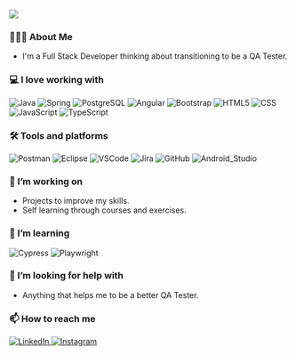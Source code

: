 <p align="center">
  <h5 href="https://github.com/DenverCoder1/readme-typing-svg"><img src="https://readme-typing-svg.herokuapp.com?lines=Hello+there!👋;Nice+to+meet+you!;&height=40"></h5>
</p>

### 👨🏻‍💻 About Me

- I'm a Full Stack Developer thinking about transitioning to be a QA Tester.

### 💻 I love working with

<div display="flex">
    <img src="https://img.shields.io/badge/Java-ED8B00?style=for-the-badge&logo=java&logoColor=white" alt="Java"/>
    <img src="https://img.shields.io/badge/Spring-6DB33F?style=for-the-badge&logo=spring&logoColor=white" alt="Spring"/>
    <img src="https://img.shields.io/badge/PostgreSQL-316192?style=for-the-badge&logo=postgresql&logoColor=white" alt="PostgreSQL"/>  
    <img src="https://img.shields.io/badge/Angular-DD0031?style=for-the-badge&logo=angular&logoColor=white" alt="Angular"/>
    <img src="https://img.shields.io/badge/Bootstrap-563D7C?style=for-the-badge&logo=bootstrap&logoColor=white" alt="Bootstrap"/>
    <img src="https://img.shields.io/badge/HTML5-E34F26?style=for-the-badge&logo=html5&logoColor=white" alt="HTML5"/>
    <img src="https://img.shields.io/badge/css3-%231572B6.svg?style=for-the-badge&logo=css3&logoColor=white" alt="CSS"/>
    <img src="https://img.shields.io/badge/JavaScript-F7DF1E?style=for-the-badge&logo=javascript&logoColor=black" alt="JavaScript"/>
    <img src="https://img.shields.io/badge/typescript-%23007ACC.svg?style=for-the-badge&logo=typescript&logoColor=white" alt="TypeScript"/>
</div>

### 🛠 Tools and platforms

<div display="flex">
    <img src="https://img.shields.io/badge/Postman-FF6C37?style=for-the-badge&logo=Postman&logoColor=white" alt="Postman"/>
    <img src="https://img.shields.io/badge/Eclipse-2C2255?style=for-the-badge&logo=eclipse&logoColor=white" alt="Eclipse"/>
    <img src="https://img.shields.io/badge/VSCode-0078D4?style=for-the-badge&logo=visual%20studio%20code&logoColor=white" alt="VSCode"/>  
    <img src="https://img.shields.io/badge/Jira-0052CC?style=for-the-badge&logo=Jira&logoColor=white" alt="Jira"/>
    <img src="https://img.shields.io/badge/GitHub-100000?style=for-the-badge&logo=github&logoColor=white" alt="GitHub"/>
    <img src="https://img.shields.io/badge/Android_Studio-3DDC84?style=for-the-badge&logo=android-studio&logoColor=white" alt="Android_Studio"/>
</div>

### 🔭 I’m working on

- Projects to improve my skills.
- Self learning through courses and exercises.

### 🌱 I’m learning

<div display="flex">
  <img src="https://img.shields.io/badge/Cypress-17202C?style=for-the-badge&logo=cypress&logoColor=white" alt="Cypress"/>
  <img src="https://img.shields.io/badge/Playwright-45ba4b?style=for-the-badge&logo=Playwright&logoColor=white" alt="Playwright"/>
</div>

### 🤔 I’m looking for help with

- Anything that helps me to be a better QA Tester.

### 📫 How to reach me

<div display="flex">
  <a href="https://www.linkedin.com/in/wesleybertolaia/">
    <img src="https://img.shields.io/badge/linkedin-%230077B5.svg?style=for-the-badge&logo=linkedin&logoColor=white" alt="LinkedIn"/>
  </a>
  <a href="https://instagram.com/wesbertolaia">
    <img src="https://img.shields.io/badge/Instagram-E4405F?style=for-the-badge&logo=instagram&logoColor=white" alt="Instagram"/>
  </a>
</div>


